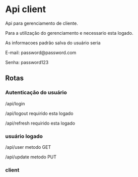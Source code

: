 # Api client

<p>Api para gerenciamento de cliente.</p>
<p>Para a utilização do gerenciamento e necessario esta logado.</p>
<p>As informacoes padrão salva do usuário seria</p>
<p>E-mail: password@password.com</p>
<p>Senha: password123</p>

## Rotas

### Autenticação do usuário 

<p>/api/login</p>
<p>/api/logout  requirido esta logado</p>
<p>/api/refresh requirido esta logado</p> 

### usuário logado

<p>/api/user metodo GET</p>
<p>/api/update metodo PUT</p>

### client 


